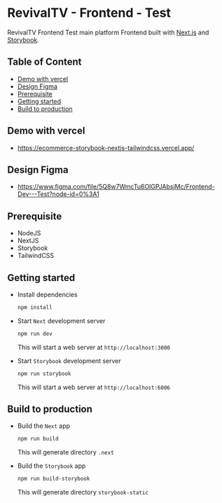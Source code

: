 # RevivalTV - Frontend - Test

RevivalTV Frontend Test main platform Frontend built with [Next.js](https://nextjs.org/) and [Storybook](https://storybookjs.org).

## Table of Content

- [Demo with vercel](#Demo-with-vercel)
- [Design Figma](#Design-figma)
- [Prerequisite](#Prerequisite)
- [Getting started](#Getting-started)
- [Build to production](#Build-to-production)

## Demo with vercel

- https://ecommerce-storybook-nextjs-tailwindcss.vercel.app/

## Design Figma

- https://www.figma.com/file/5Q8w7WmcTu6OIGPJAbsjMc/Frontend-Dev---Test?node-id=0%3A1

## Prerequisite

- NodeJS
- NextJS
- Storybook
- TailwindCSS

## Getting started

- Install dependencies

  ```bash
  npm install
  ```

- Start `Next` development server

  ```bash
  npm run dev
  ```

  This will start a web server at `http://localhost:3000`

- Start `Storybook` development server

  ```bash
  npm run storybook
  ```

  This will start a web server at `http://localhost:6006`

## Build to production

- Build the `Next` app

  ```bash
  npm run build
  ```

  This will generate directory `.next`

- Build the `Storybook` app
  ```bash
  npm run build-storybook
  ```
  This will generate directory `storybook-static`